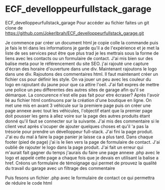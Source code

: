 # ECF_develloppeurfullstack_garage
ECF_develloppeurfullstack_garage
Pour accéder au fichier faites un git clone de https://github.com/JokerIbrah/ECF_develloppeurfullstack_garage.git

Je commence par créer un document html je copie colle la commande puis je fais le tri dans les informations je garde qu'il a de l'expérience et je met la liste de ses services peut être que plus trad je les mettrais sous la forme de liens avec les contacts ou un formulaire de contact. 
J'ai mis bien sur des balise meta pour le référencement du site SEO. 
j'ai rajouté une capture d'écran des horaire d'ouverture dans une div. Maintenant rajoutons le logo dans une div. Rajoutons des commentaires html.
Il faut maintenant créer un fichier css pour définir les style. On va jouer un peu avec les couleur du logo en rajoutant du jaune pour que ca attire l'oeil. J'ai fait expres de mettre une police un peu differentes des autres sites de garage afin qu'il se démarque. La concurence n'est elle pas fait pour etre écraser?
Après l'avoir lié au fichier html continuons par la création d'une boutique en ligne. On met une mis en avant 3 véhicule sur la premiere page puis on créer une page annexe avec tout les véhicules, l'objectif etant que la premier page doit pousser les gens à allez voire sur la page des autres produits étant donné qu'il faut se connecter sur la suivante. J'ai mis des commentaire si le client veut après s'ocuper de ajouter quelques choses et qu'il 'a pas la trésorie pour prendre un dévelloppeur full-stack. J'ai fini la page produit. J'ai eu du mal à faire la page panier je laisse ca a plus tard. 
Dans chaque footer (pied de page) j'ai is le lien vers la page de formulaire de contact. J'ai oublié de rajouter le logo dans la page produit. 
J'ai fait un erreur qui m'aurait fait gagner du temps j'aurais du faire une page annexe .php avec le logo et appelé cette page a chaque fois que je devais en utilisant la balise a href.
Créons un formulaire de témoignage qui permet de prouvez la qualité du travail du garage avec un filtrage des commentaire

Puis fesons un fichier .php avec le formulaire de contact ce qui permettra de réduire le code html

